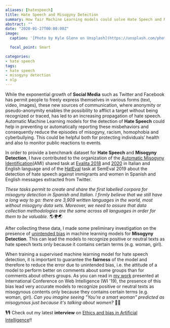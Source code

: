 ```yaml
---
aliases: [hatespeech]
title: Hate Speech and Misogyny Detection
summary: How fair Machine Learning models could solve Hate Speech and Misogyny Detection?
abstract: ""
date: "2020-01-27T00:00:00Z"
image:
  caption: '[Photo by Kyle Glenn on Unsplash](https://unsplash.com/photos/kvIAk3J_A1c)'

  focal_point: Smart

categories:
- hate speech
tags:
- hate speech
- misogyny detection
- nlp
---
```




While the exponential growth of **Social Media** such as Twitter and Facebook has permit people to freely express themselves in various forms (text, video, images), these new sources of communication, where anonymity or pseudo-anonymity enables the possibility to afflict a target without being recognized or traced, has led to an increasing propagation of hate speech. Automatic Machine Learning models for the detection of **Hate Speech** could help in preventing or automatically reporting these misbehaviors and consequently reduce the episodes of misogyny, racism, homophobia and cyberbullying. This could be helpful both for protecting individuals’ health and also to monitor public reactions to events.

In order to provide a benchmark dataset for **Hate Speech** and **Misogyny Detection**, I have contributed to the organization of the [Automatic Misogyny Identification](https://amievalita2020.github.io/)(AMI) shared task at [Evalita 2018](https://dnozza.github.io/publication/2018_automatic_misogyny_identification/) and [2020](https://dnozza.github.io/publication/2020_automatic_misogyny_identification/) in Italian and English language and of the [HatEval](https://competitions.codalab.org/competitions/19935) task at SemEval 2019 about the detection of hate speech against immigrants and women in Spanish and English messages extracted from Twitter.

*These tasks permit to create and share the first labelled corpora for misogyny detection in Spanish and Italian. I firmly believe that we still have a long way to go: there are 3,909 written languages in the world, most without misogyny data sets. Moreover, we need to assure that data collection methodologies are the same across all languages in order for them to be valuable.* 🌎🌍🌏

After collecting these data, I made some preliminary investigation on the presence of [unintended bias](https://dl.acm.org/doi/10.1145/3350546.3352512) in machine learning models for **Misogyny Detection**. This can lead the models to recognize positive or neutral texts as hate speech texts only because it contains certain terms (e.g. woman, girl).

When training a supervised machine learning model for hate speech detection, it is important to guarantee the **fairness** of the model and therefore to reduce the error due to unintended bias, i.e. the attitude of a model to perform better on comments about some groups than for comments about others groups.
As you can read in [my work](https://dl.acm.org/doi/10.1145/3350546.3352512) presented at International Conference on Web Intelligence (WI '19), the presence of this bias lead very accurate models to recognize positive or neutral texts as misogynous contents only because they contains certain terms (e.g. woman, girl). *Can you imagine seeing "You're a smart woman" predicted as misogynous just because it's talking about women?* 🤦‍♀️


🎙️🎙️ Check out my latest **interview** on [Ethics and bias in Artificial Intelligence](https://www.youtube.com/watch?v=kU8zvmifyHE&t=3s)!!
